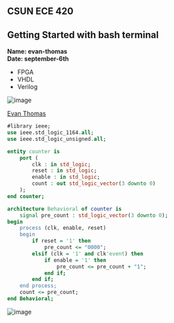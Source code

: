 **CSUN ECE 420**  
-
**Getting Started with bash terminal**  
-
**Name: evan-thomas**  
**Date: september-6th**  

* FPGA  
* VHDL  
* Verilog  

![image](https://user-images.githubusercontent.com/89795951/131444871-6f6b6e98-cb00-4c51-a923-073115d7ef8d.png)  

[Evan Thomas](https://github.com/csun-ece/fa21-e420-assignment0-ce-ET)  
```VHDL
#library ieee;
use ieee.std_logic_1164.all;
use ieee.std_logic_unsigned.all;

entity counter is
    port (
        clk : in std_logic;
        reset : in std_logic;
        enable : in std_logic;
        count : out std_logic_vector(3 downto 0)
    );
end counter;

architecture Behavioral of counter is
    signal pre_count : std_logic_vector(3 downto 0);
begin
    process (clk, enable, reset)
    begin
        if reset = '1' then
            pre_count <= "0000";
        elsif (clk = '1' and clk'event) then
            if enable = '1' then
                pre_count <= pre_count + "1";
            end if;
        end if;
    end process;
    count <= pre_count;
end Behavioral;
```  
![image](https://github.com/csun-ece/fa21-e420-assignment0-ce-ET/blob/master/img/git_stat.png.jpg)

